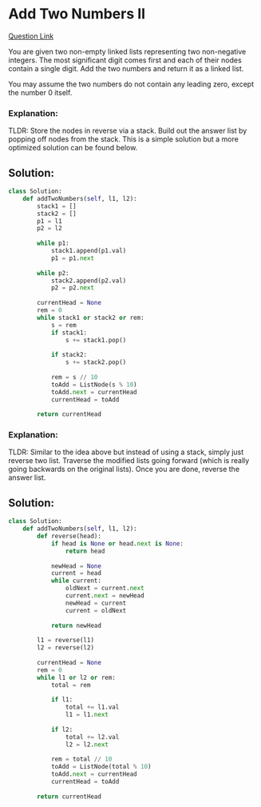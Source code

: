 # Add Two Numbers II  

[Question Link](https://leetcode.com/problems/add-two-numbers-ii/)  

You are given two non-empty linked lists representing two non-negative integers. The most significant digit comes first and each of their nodes contain a single digit. Add the two numbers and return it as a linked list.  

You may assume the two numbers do not contain any leading zero, except the number 0 itself.  

### Explanation:
TLDR: Store the nodes in reverse via a stack. Build out the answer list by popping off nodes from the stack. This is a simple solution but a more optimized solution can be found below.

## Solution:
```Python
class Solution:
    def addTwoNumbers(self, l1, l2):
        stack1 = []
        stack2 = []
        p1 = l1
        p2 = l2
        
        while p1:
            stack1.append(p1.val)
            p1 = p1.next
            
        while p2:
            stack2.append(p2.val)
            p2 = p2.next
            
        currentHead = None
        rem = 0
        while stack1 or stack2 or rem:
            s = rem
            if stack1:
                s += stack1.pop()
                
            if stack2:
                s += stack2.pop()
            
            rem = s // 10
            toAdd = ListNode(s % 10)
            toAdd.next = currentHead
            currentHead = toAdd
            
        return currentHead
```

### Explanation:
TLDR:  Similar to the idea above but instead of using a stack, simply just reverse two list. Traverse the modified lists going forward (which is really going backwards on the original lists). Once you are done, reverse the answer list.

## Solution:
```Python
class Solution:
    def addTwoNumbers(self, l1, l2):
        def reverse(head):
            if head is None or head.next is None:
                return head
        
            newHead = None
            current = head
            while current:
                oldNext = current.next
                current.next = newHead
                newHead = current
                current = oldNext
            
            return newHead
        
        l1 = reverse(l1)
        l2 = reverse(l2)
        
        currentHead = None
        rem = 0
        while l1 or l2 or rem:
            total = rem
            
            if l1:
                total += l1.val
                l1 = l1.next
                
            if l2:
                total += l2.val
                l2 = l2.next
            
            rem = total // 10
            toAdd = ListNode(total % 10)
            toAdd.next = currentHead
            currentHead = toAdd
            
        return currentHead
```
